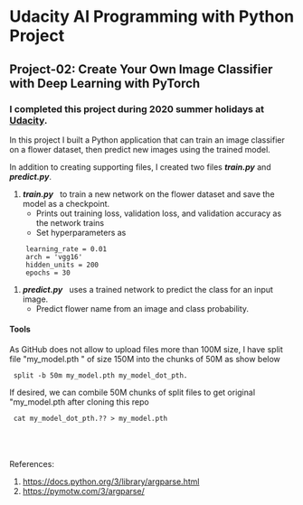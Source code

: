 # Udacity AI Programming with Python Project
## Project-02: Create Your Own Image Classifier with Deep Learning with PyTorch


### I completed this project during 2020 summer holidays at [Udacity](https://udacity.com).

In this project I built a Python application that can train an image classifier on a flower dataset, then predict new images using the trained model. 

In addition to creating supporting files, I created two files ***train.py*** and ***predict.py***. 
1. ***train.py*** &nbsp; to train a new network on the flower dataset and save the model as a checkpoint.
   -  Prints out training loss, validation loss, and validation accuracy as the network trains
   -  Set hyperparameters as
````
    learning_rate = 0.01
    arch = 'vgg16'
    hidden_units = 200
    epochs = 30
````
  
1. ***predict.py***  &nbsp; uses a trained network to predict the class for an input image.
   - Predict flower name from an image and class probability.


#### Tools
As GitHub does not allow to upload files more than 100M size, I have split file "my_model.pth " of size 150M into the chunks of 50M as show below

```
 split -b 50m my_model.pth my_model_dot_pth.
```
If desired, we can combile 50M chunks of split files to get original "my_model.pth after cloning this repo
```
 cat my_model_dot_pth.?? > my_model.pth
```

<br />
<br />
<br />
References:

1. https://docs.python.org/3/library/argparse.html
2.	https://pymotw.com/3/argparse/







